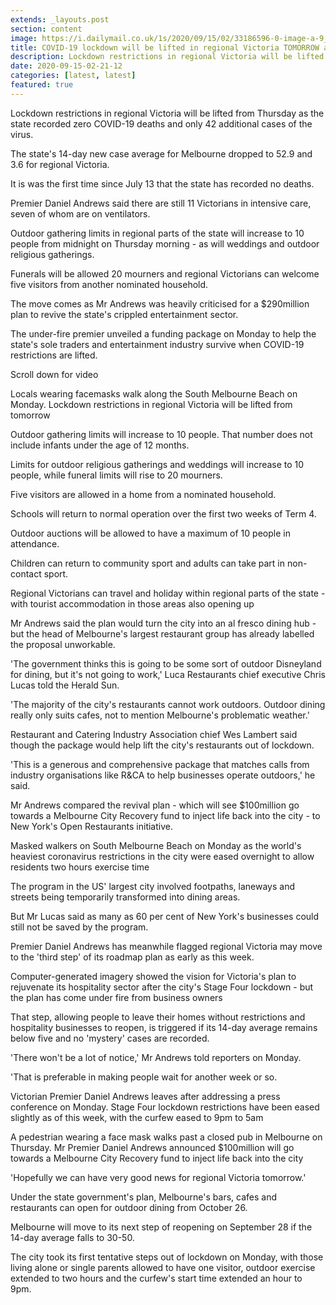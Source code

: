 ```yaml
---
extends: _layouts.post
section: content
image: https://i.dailymail.co.uk/1s/2020/09/15/02/33186596-0-image-a-9_1600131618134.jpg 
title: COVID-19 lockdown will be lifted in regional Victoria TOMORROW as the state records zero deaths 
description: Lockdown restrictions in regional Victoria will be lifted from tomorrow as the state recorded zero COVID-19 deaths and only 42 additional cases of the virus. 
date: 2020-09-15-02-21-12 
categories: [latest, latest] 
featured: true 
--- 
```

Lockdown restrictions in regional Victoria will be lifted from Thursday as the state recorded zero COVID-19 deaths and only 42 additional cases of the virus.  

The state's 14-day new case average for Melbourne dropped to 52.9 and 3.6 for regional Victoria. 

It is was the first time since July 13 that the state has recorded no deaths. 

Premier Daniel Andrews said there are still 11 Victorians in intensive care, seven of whom are on ventilators. 

Outdoor gathering limits in regional parts of the state will increase to 10 people from midnight on Thursday morning - as will weddings and outdoor religious gatherings. 

Funerals will be allowed 20 mourners and regional Victorians can welcome five visitors from another nominated household.

The move comes as Mr Andrews was heavily criticised for a $290million plan to revive the state's crippled entertainment sector.   

The under-fire premier unveiled a funding package on Monday to help the state's sole traders and entertainment industry survive when COVID-19 restrictions are lifted. 

Scroll down for video 

Locals wearing facemasks walk along the South Melbourne Beach on Monday. Lockdown restrictions in regional Victoria will be lifted from tomorrow

Outdoor gathering limits will increase to 10 people. That number does not include infants under the age of 12 months.

Limits for outdoor religious gatherings and weddings will increase to 10 people, while funeral limits will rise to 20 mourners.

Five visitors are allowed in a home from a nominated household.

Schools will return to normal operation over the first two weeks of Term 4.  

Outdoor auctions will be allowed to have a maximum of 10 people in attendance.

Children can return to community sport and adults can take part in non-contact sport.  

Regional Victorians can travel and holiday within regional parts of the state - with tourist accommodation in those areas also opening up 

Mr Andrews said the plan would turn the city into an al fresco dining hub - but the head of Melbourne's largest restaurant group has already labelled the proposal unworkable. 

'The government thinks this is going to be some sort of outdoor Disneyland for dining, but it's not going to work,' Luca Restaurants chief executive Chris Lucas told the Herald Sun. 

'The majority of the city's restaurants cannot work outdoors. Outdoor dining really only suits cafes, not to mention Melbourne's problematic weather.'

Restaurant and Catering Industry Association chief Wes Lambert said though the package would help lift the city's restaurants out of lockdown.

'This is a generous and comprehensive package that matches calls from industry organisations like R&CA to help businesses operate outdoors,' he said. 

Mr Andrews compared the revival plan - which will see $100million go towards a Melbourne City Recovery fund to inject life back into the city - to New York's Open Restaurants initiative. 

Masked walkers on South Melbourne Beach on Monday as the world's heaviest coronavirus restrictions in the city were eased overnight to allow residents two hours exercise time

The program in the US' largest city involved footpaths, laneways and streets being temporarily transformed into dining areas. 

But Mr Lucas said as many as 60 per cent of New York's businesses could still not be saved by the program.  

Premier Daniel Andrews has meanwhile flagged regional Victoria may move to the 'third step' of its roadmap plan as early as this week.

Computer-generated imagery showed the vision for Victoria's plan to rejuvenate its hospitality sector after the city's Stage Four lockdown - but the plan has come under fire from business owners

That step, allowing people to leave their homes without restrictions and hospitality businesses to reopen, is triggered if its 14-day average remains below five and no 'mystery' cases are recorded.

'There won't be a lot of notice,' Mr Andrews told reporters on Monday.

'That is preferable in making people wait for another week or so.

Victorian Premier Daniel Andrews leaves after addressing a press conference on Monday. Stage Four lockdown restrictions have been eased slightly as of this week, with the curfew eased to 9pm to 5am

A pedestrian wearing a face mask walks past a closed pub in Melbourne on Thursday. Mr Premier Daniel Andrews announced $100million will go towards a Melbourne City Recovery fund to inject life back into the city

'Hopefully we can have very good news for regional Victoria tomorrow.'  

Under the state government's plan, Melbourne's bars, cafes and restaurants can open for outdoor dining from October 26. 

Melbourne will move to its next step of reopening on September 28 if the 14-day average falls to 30-50. 

The city took its first tentative steps out of lockdown on Monday, with those living alone or single parents allowed to have one visitor, outdoor exercise extended to two hours and the curfew's start time extended an hour to 9pm.  

